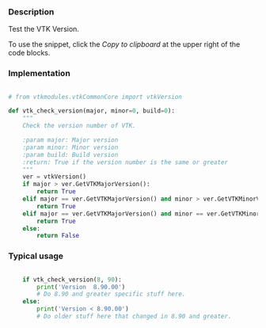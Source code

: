 ### Description

Test the VTK Version.

To use the snippet, click the *Copy to clipboard* at the upper right of the code blocks.

### Implementation

``` python

# from vtkmodules.vtkCommonCore import vtkVersion

def vtk_check_version(major, minor=0, build=0):
    """
    Check the version number of VTK.

    :param major: Major version
    :param minor: Minor version
    :param build: Build version
    :return: True if the version number is the same or greater
    """
    ver = vtkVersion()
    if major > ver.GetVTKMajorVersion():
        return True
    elif major == ver.GetVTKMajorVersion() and minor > ver.GetVTKMinorVersion():
        return True
    elif major == ver.GetVTKMajorVersion() and minor == ver.GetVTKMinorVersion() and build >= ver.GetVTKBuildVersion():
        return True
    else:
        return False

```

### Typical usage

``` python

    if vtk_check_version(8, 90):
        print('Version  8.90.00')
        # Do 8.90 and greater specific stuff here.
    else:
        print('Version < 8.90.00')
        # Do older stuff here that changed in 8.90 and greater.

```
